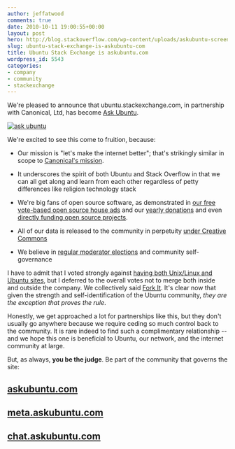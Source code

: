 ```yaml
---
author: jeffatwood
comments: true
date: 2010-10-11 19:00:55+00:00
layout: post
hero: http://blog.stackoverflow.com/wp-content/uploads/askubuntu-screenshot.png
slug: ubuntu-stack-exchange-is-askubuntu-com
title: Ubuntu Stack Exchange is askubuntu.com
wordpress_id: 5543
categories:
- company
- community
- stackexchange
---
```


We're pleased to announce that ubuntu.stackexchange.com, in partnership with Canonical, Ltd, has become [Ask Ubuntu](http://askubuntu.com).

[![ask ubuntu](http://blog.stackoverflow.com/wp-content/uploads/askubuntu-screenshot.png)](http://askubuntu.com)

We're excited to see this come to fruition, because:





  * Our mission is "let's make the internet better"; that's strikingly similar in scope to [Canonical's mission](http://en.wikipedia.org/wiki/Canonical_Ltd.).

  * It underscores the spirit of both Ubuntu and Stack Overflow in that we can all get along and learn from each other regardless of petty differences like religion technology stack

  * We're big fans of open source software, as demonstrated in [our free vote-based open source house ads](http://blog.stackoverflow.com/2009/12/free-vote-based-advertising-for-open-source-projects/) and our [yearly donations](http://blog.stackoverflow.com/2009/12/stack-overflow-gives-back/) and even [directly funding open source projects](http://blog.stackoverflow.com/2010/08/stack-overflow-sponsors-haproxy/).

  * All of our data is released to the community in perpetuity [under Creative Commons](http://blog.stackoverflow.com/2009/06/stack-overflow-creative-commons-data-dump/)

  * We believe in [regular moderator elections](http://blog.stackoverflow.com/2010/02/stack-overflow-2010-moderator-election-results/) and community self-governance


I have to admit that I voted strongly against [having both Unix/Linux and Ubuntu sites](http://blog.stackoverflow.com/2010/08/unix-and-ubuntu-why-both/), but I deferred to the overall votes not to merge both inside and outside the company. We collectively said [Fork It](http://blog.stackoverflow.com/2010/09/fork-it/). It's clear now that given the strength and self-identification of the Ubuntu community, _they are the exception that proves the rule_.

Honestly, we get approached a lot for partnerships like this, but they don't usually go anywhere because we require ceding so much control back to the community. It is rare indeed to find such a complimentary relationship -- and we hope this one is beneficial to Ubuntu, our network, and the internet community at large.

But, as always, **you be the judge**. Be part of the community that governs the site:



## [askubuntu.com](http://askubuntu.com)




## [meta.askubuntu.com](http://meta.askubuntu.com)




## [chat.askubuntu.com](http://chat.askubuntu.com)
